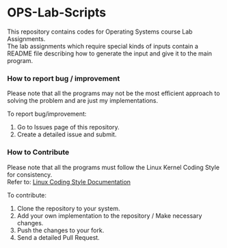 # OPS-Lab-Scripts

This repository contains codes for Operating Systems course Lab Assignments.  
The lab assignments which require special kinds of inputs contain a README file describing how to generate the input and give it to the main program.

### How to report bug / improvement

Please note that all the programs may not be the most efficient approach to solving the problem and are just my implementations.

To report bug/improvement:
1. Go to Issues page of this repository.  
2. Create a detailed issue and submit.  

### How to Contribute

Please note that all the programs must follow the Linux Kernel Coding Style for consistency. </br>
Refer to: [Linux Coding Style Documentation](https://www.kernel.org/doc/Documentation/CodingStyle)

To contribute:</br>
1. Clone the repository to your system. </br>
2. Add your own implementation to the repository / Make necessary changes. </br>
3. Push the changes to your fork. </br>
4. Send a detailed Pull Request. </br>
